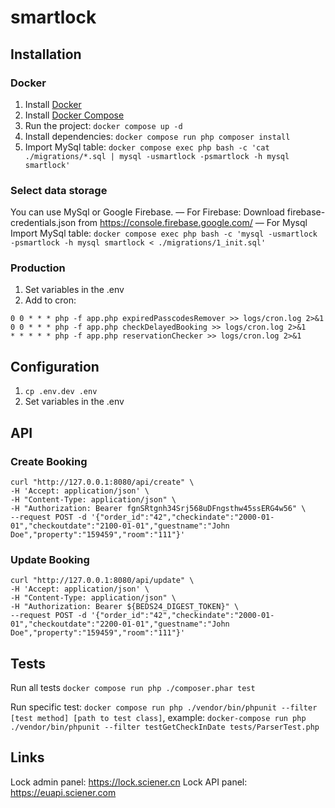 # smartlock #

## Installation ##

### Docker ###
1. Install [Docker](https://docs.docker.com/engine/installation/linux/ubuntu/)
2. Install [Docker Compose](https://docs.docker.com/compose/install/)
3. Run the project: `docker compose up -d`
4. Install dependencies: `docker compose run php composer install`
5. Import MySql table: `docker compose exec php bash -c 'cat ./migrations/*.sql | mysql -usmartlock -psmartlock -h mysql smartlock'`

### Select data storage ###
You can use MySql or Google Firebase.
— For Firebase: Download firebase-credentials.json from https://console.firebase.google.com/
— For Mysql Import MySql table: `docker compose exec php bash -c 'mysql -usmartlock -psmartlock -h mysql smartlock < ./migrations/1_init.sql'`

### Production ###
1. Set variables in the .env
2. Add to cron:

```
0 0 * * * php -f app.php expiredPasscodesRemover >> logs/cron.log 2>&1
0 0 * * * php -f app.php checkDelayedBooking >> logs/cron.log 2>&1
* * * * * php -f app.php reservationChecker >> logs/cron.log 2>&1
```

## Configuration ##
1. `cp .env.dev .env`
2. Set variables in the .env

## API

### Create Booking
```shell
curl "http://127.0.0.1:8080/api/create" \
-H 'Accept: application/json' \
-H "Content-Type: application/json" \
-H "Authorization: Bearer fgnSRtgnh34Srj568uDFngsthw45ssERG4w56" \
--request POST -d '{"order_id":"42","checkindate":"2000-01-01","checkoutdate":"2100-01-01","guestname":"John Doe","property":"159459","room":"111"}'
```

### Update Booking
```shell
curl "http://127.0.0.1:8080/api/update" \
-H 'Accept: application/json' \
-H "Content-Type: application/json" \
-H "Authorization: Bearer ${BEDS24_DIGEST_TOKEN}" \
--request POST -d '{"order_id":"42","checkindate":"2000-01-01","checkoutdate":"2200-01-01","guestname":"John Doe","property":"159459","room":"111"}'
```

## Tests ##
Run all tests `docker compose run php ./composer.phar test`

Run specific test:  `docker compose run php ./vendor/bin/phpunit --filter [test method] [path to test class]`, example: `docker-compose run php ./vendor/bin/phpunit --filter testGetCheckInDate tests/ParserTest.php`

## Links

Lock admin panel: https://lock.sciener.cn
Lock API panel: https://euapi.sciener.com
